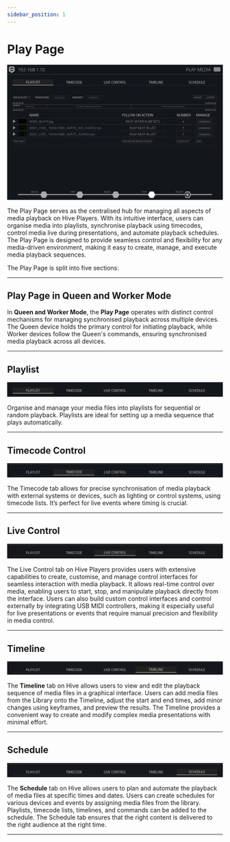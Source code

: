 ```yaml
---
sidebar_position: 1
---
```


# Play Page

![Play page](/img/user-manual/5-play/play-intro-media/image1.jpeg)

The Play Page serves as the centralised hub for managing all aspects of media playback on Hive Players. With its intuitive interface, users can organise media into playlists, synchronise playback using timecodes, control media live during presentations, and automate playback schedules. The Play Page is designed to provide seamless control and flexibility for any media-driven environment, making it easy to create, manage, and execute media playback sequences.

The Play Page is split into five sections:

---

## Play Page in Queen and Worker Mode

In **Queen and Worker Mode**, the **Play Page** operates with distinct control mechanisms for managing synchronised playback across multiple devices. The Queen device holds the primary control for initiating playback, while Worker devices follow the Queen's commands, ensuring synchronised media playback across all devices.

---

## Playlist

![Playlist tab](/img/user-manual/5-play/play-intro-media/image2.jpeg)

Organise and manage your media files into playlists for sequential or random playback. Playlists are ideal for setting up a media sequence that plays automatically.

---

## Timecode Control

![Timecode tab](/img/user-manual/5-play/play-intro-media/image3.jpeg)

The Timecode tab allows for precise synchronisation of media playback with external systems or devices, such as lighting or control systems, using timecode lists. It’s perfect for live events where timing is crucial.

---

## Live Control

![Live Control tab](/img/user-manual/5-play/play-intro-media/image4.jpeg)

The Live Control tab on Hive Players provides users with extensive capabilities to create, customise, and manage control interfaces for seamless interaction with media playback. It allows real-time control over media, enabling users to start, stop, and manipulate playback directly from the interface. Users can also build custom control interfaces and control externally by integrating USB MIDI controllers, making it especially useful for live presentations or events that require manual precision and flexibility in media control.

---

## Timeline

![Timeline Tab](/img/user-manual/5-play/play-intro-media/image5.jpeg)

The **Timeline** tab on Hive allows users to view and edit the playback sequence of media files in a graphical interface. Users can add media files from the Library onto the Timeline, adjust the start and end times, add minor changes using keyframes, and preview the results. The Timeline provides a convenient way to create and modify complex media presentations with minimal effort.

---

## Schedule

![Schedule Tab](/img/user-manual/5-play/play-intro-media/image6.jpeg)

The **Schedule** tab on Hive allows users to plan and automate the playback of media files at specific times and dates. Users can create schedules for various devices and events by assigning media files from the library. Playlists, timecode lists, timelines, and commands can be added to the schedule. The Schedule tab ensures that the right content is delivered to the right audience at the right time.

---
